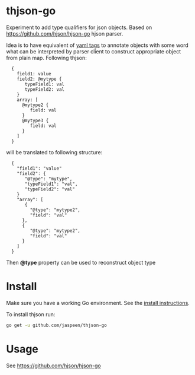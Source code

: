 # thjson-go

Experiment to add type qualifiers for json objects. Based on https://github.com/hjson/hjson-go hjson parser.

Idea is to have equivalent of [yaml tags](http://yaml.org/spec/1.2/spec.html#id2764295) to annotate objects with some word what can be interpreted by parser client to construct appropriate object from plain map.
Following thjson:
```
  {
    field1: value
    field2: @mytype {
       typeField1: val
       typeField2: val
    }
    array: [ 
      @mytype2 {
         field: val
      }
      @mytype3 {
         field: val
      }
    ]
  }
```
will be translated to following structure:
```
  {
    "field1": "value"
    "field2": {
       "@type": "mytype",
       "typeField1": "val",
       "typeField2": "val"
    }
    "array": [ 
       {
         "@type": "mytype2",
         "field": "val"
      },
      {
         "@type": "mytype2",
         "field": "val"
      }
    ]
  }
```
Then **@type** property can be used to reconstruct object type
# Install

Make sure you have a working Go environment. See the [install instructions](http://golang.org/doc/install.html).

To install thjson run:

```sh
go get -u github.com/jaspeen/thjson-go
```

# Usage
See https://github.com/hjson/hjson-go


